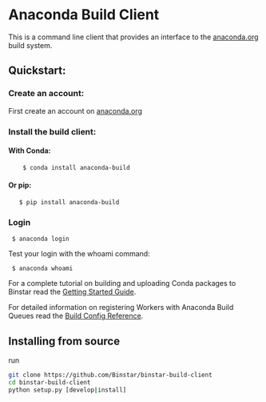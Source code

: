 Anaconda Build Client
=====================

This is a command line client that provides an interface to the [anaconda.org](https://anaconda.org) build system.

## Quickstart:

### Create an account:

First create an account on [anaconda.org](https://anaconda.org)

### Install the build client:

#### With Conda:

``` 
    $ conda install anaconda-build
```

#### Or pip:

```
   $ pip install anaconda-build
```

### Login


` $ anaconda login`

Test your login with the whoami command:

` $ anaconda whoami`

For a complete tutorial on building and uploading Conda packages to Binstar read the [Getting Started Guide](http://docs.anaconda.org/examples.html#BuildsInAnacondaOrg).

For detailed information on registering Workers with Anaconda Build Queues read the [Build Config Reference](http://docs.anaconda.org/build-config.html).

## Installing from source

run 

```bash
git clone https://github.com/Binstar/binstar-build-client
cd binstar-build-client
python setup.py [develop|install]
```

